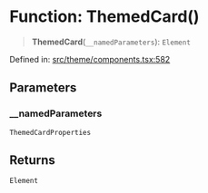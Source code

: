 # Function: ThemedCard()

> **ThemedCard**(`__namedParameters`): `Element`

Defined in: [src/theme/components.tsx:582](https://github.com/Nick2bad4u/Uptime-Watcher/blob/2a45eeb1723f8f7089001af2c92aa07d82dfe7e4/src/theme/components.tsx#L582)

## Parameters

### \_\_namedParameters

`ThemedCardProperties`

## Returns

`Element`
